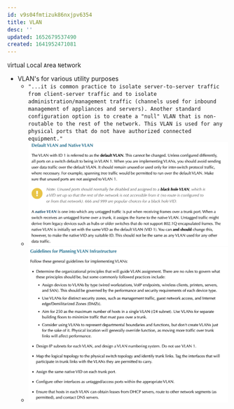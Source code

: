```yaml
---
id: v9s04fmtizuk86nxjpv6354
title: VLAN
desc: ''
updated: 1652679537490
created: 1641952471081
---
```



`V`irtual `L`ocal `A`rea `N`etwork

- VLAN's for various utility purposes
  - `"...it is common practice to isolate server-to-server traffic from client-server traffic and to isolate administration/management traffic (channels used for inbound management of appliances and servers). Another standard configuration option is to create a "null" VLAN that is non-routable to the rest of the network. This VLAN is used for any physical ports that do not have authorized connected equipment."`
  - ![vlans](assets/images/2022-01-07-20-19-15.png)
  - ![vlans2](assets/images/2022-01-07-20-22-44.png)